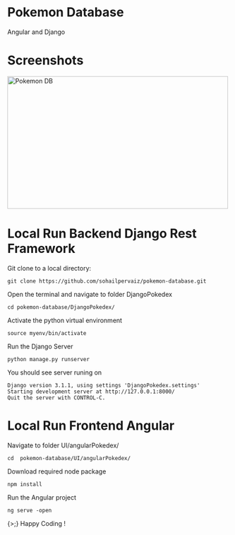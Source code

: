 # Pokemon Database
Angular and Django

# Screenshots
<img src="https://media2.giphy.com/media/kNvVhsnd4NjtQxw9fu/giphy.gif?cid=4d1e4f29af7fca79205b578ee9a3616c753356f7a2172684&rid=giphy.gif" alt="Pokemon DB" width="500" height="300">

# Local Run Backend Django Rest Framework
Git clone to a local directory:

```
git clone https://github.com/sohailpervaiz/pokemon-database.git
```
Open the terminal and navigate to folder DjangoPokedex

```
cd pokemon-database/DjangoPokedex/
```
Activate the python virtual environment

```
source myenv/bin/activate
```
Run the Django Server

```
python manage.py runserver
```

You should see server runing on

```
Django version 3.1.1, using settings 'DjangoPokedex.settings'
Starting development server at http://127.0.0.1:8000/
Quit the server with CONTROL-C.
```


# Local Run Frontend Angular
Navigate to folder UI/angularPokedex/

```
cd  pokemon-database/UI/angularPokedex/
```
Download required node package

```
npm install
```

Run the Angular project

```
ng serve -open
```

{>;} Happy Coding !



